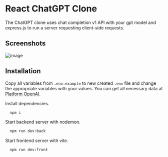 # React ChatGPT Clone

The ChatGPT clone uses chat completion v1 API with your gpt model and express.js to run a server requesting client-side requests.

## Screenshots

![image](https://github.com/Kushagrekaushik/ChatGPT_Clone/assets/100528019/4a04cf97-910d-4f44-adcf-58a97c90eb16)


## Installation

Copy all variables from `.env.example` to new created `.env` file and change the appropriate variables with your values. You can get all necessary data at [Platform OpenAI](https://platform.openai.com/api-keys).

Install dependencies.

```bash
  npm i
```

Start backend server with nodemon.

```bash
  npm run dev:back
```

Start frontend server with vite.

```bash
  npm run dev:front
```


